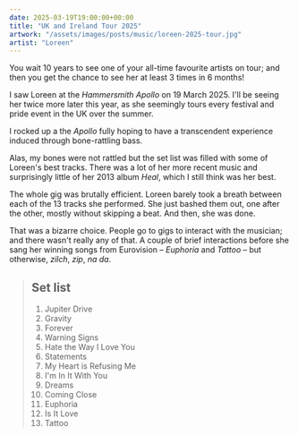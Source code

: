 ```yaml
---
date: 2025-03-19T19:00:00+00:00
title: "UK and Ireland Tour 2025"
artwork: "/assets/images/posts/music/loreen-2025-tour.jpg"
artist: "Loreen"
---
```


You wait 10 years to see one of your all-time favourite artists on tour; and then you get the chance to see her at least 3 times in 6 months!

I saw Loreen at the *Hammersmith Apollo* on 19 March 2025. I'll be seeing her twice more later this year, as she seemingly tours every festival and pride event in the UK over the summer.  

I rocked up a the *Apollo* fully hoping to have a transcendent experience induced through bone-rattling bass. 

Alas, my bones were not rattled but the set list was filled with some of Loreen's best tracks. There was a lot of her more recent music and surprisingly little of her 2013 album *Heal*, which I still think was her best.

The whole gig was brutally efficient. Loreen barely took a breath between each of the 13 tracks she performed. She just bashed them out, one after the other, mostly without skipping a beat. And then, she was done.

That was a bizarre choice. People go to gigs to interact with the musician; and there wasn't really any of that. A couple of brief interactions before she sang her winning songs from Eurovision – *Euphoria* and *Tattoo* – but otherwise, *zilch*, *zip*, *na da*.


> ## Set list
> 
> 1. Jupiter Drive
> 1. Gravity
> 1. Forever
> 1. Warning Signs
> 1. Hate the Way I Love You
> 1. Statements
> 1. My Heart is Refusing Me
> 1. I'm In It With You
> 1. Dreams
> 1. Coming Close
> 1. Euphoria
> 1. Is It Love
> 1. Tattoo